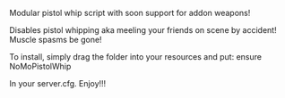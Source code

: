 Modular pistol whip script with soon support for addon weapons!

Disables pistol whipping aka meeling your friends on scene by accident! Muscle spasms be gone!

To install, simply drag the folder into your resources and put:
ensure NoMoPistolWhip 

In your server.cfg. Enjoy!!!

